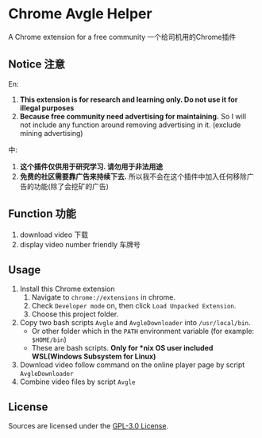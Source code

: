 # Chrome Avgle Helper

A Chrome extension for a free community  一个给司机用的Chrome插件

## Notice 注意

En:
1. **This extension is for research and learning only. Do not use it for illegal purposes**
2. **Because free community need advertising for maintaining.** So I will not include any function around removing advertising in it. (exclude mining advertising)

中:
1. **这个插件仅供用于研究学习. 请勿用于非法用途**
2. **免费的社区需要靠广告来持续下去.** 所以我不会在这个插件中加入任何移除广告的功能(除了会挖矿的广告)

## Function 功能

1. download video 下载
2. display video number friendly 车牌号

## Usage

1. Install this Chrome extension
	1. Navigate to `chrome://extensions` in chrome.
	2. Check `Developer mode` on, then click `Load Unpacked Extension`.
	3. Choose this project folder.
2. Copy two bash scripts `Avgle` and `AvgleDownloader` into `/usr/local/bin`.
	- Or other folder which in the `PATH` environment variable (for example: `$HOME/bin`)
	- These are bash scripts. **Only for \*nix OS user included WSL(Windows Subsystem for Linux)**
2. Download video follow command on the online player page by script `AvgleDownloader`
3. Combine video files by script `Avgle`

## License

Sources are licensed under the [GPL-3.0 License](LICENSE).
